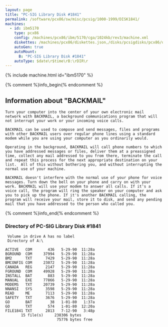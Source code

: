 ```yaml
---
layout: page
title: "PC-SIG Library Disk #1841"
permalink: /software/pcx86/sw/misc/pcsig/1000-1999/DISK1841/
machines:
  - id: ibm5170
    type: pcx86
    config: /machines/pcx86/ibm/5170/cga/1024kb/rev3/machine.xml
    diskettes: /machines/pcx86/diskettes.json,/disks/pcsigdisks/pcx86/diskettes.json
    autoGen: true
    autoMount:
      B: "PC-SIG Library Disk #1841"
    autoType: $date\r$time\rB:\rDIR\r
---
```


{% include machine.html id="ibm5170" %}

{% comment %}info_begin{% endcomment %}

## Information about "BACKMAIL"

    Turn your computer into the center of your own electronic mail
    network with BACKMAIL, a background communications program that will
    not interrupt your work or your incoming voice calls.
    
    BACKMAIL can be used to compose and send messages, files and programs
    with other BACKMAIL users over regular phone lines using a standard
    modem while you are using your computer as you ordinarily would.
    
    Operating in the background, BACKMAIL will call phone numbers to which
    you have addressed messages or files, deliver them at a preassigned
    time, collect any mail addressed to you from there, terminate the call
    and repeat this process for the next appropriate destination on your
    list.  All of this without bothering you, and without interrupting the
    normal use of your machine.
    
    BACKMAIL doesn't interfere with the normal use of your phone for voice
    messages. Turn down the bell on your phone and carry on with your
    work. BACKMAIL will use your modem to answer all calls. If it's a
    voice call, the program will ring the speaker on your computer and ask
    you to pick up the phone. If it's another BACKMAIL calling, the
    program will receive your mail, store it to disk, and send any pending
    mail that you have addressed to the person who called you.
{% comment %}info_end{% endcomment %}


### Directory of PC-SIG Library Disk #1841

     Volume in drive A has no label
     Directory of A:\

    ACTIVE   COM       436   5-29-90  11:28a
    BGROUND  COM     37994   5-29-90  11:28a
    BM2      TXT      7429   5-29-90  11:28a
    BMCONFIG COM     23072   5-29-90  11:28a
    CANADA   REG      2147   5-29-90  11:28a
    FGROUND  COM     49928   5-29-90  11:28a
    INSTALL  BAT       883   5-29-90  11:28a
    MANUAL   EXE     77866   5-29-90  11:28a
    MODEMS   TXT     20739   5-29-90  11:28a
    NNANSI   SYS      3598   5-29-90  11:28a
    READ     ME       7113   5-29-90  11:28a
    SAFETY   TXT      3676   5-29-90  11:28a
    GO       BAT        38   1-01-80   1:37a
    GO       TXT       574   1-01-80  12:20a
    FILE1841 TXT      2813   7-12-90   3:48p
           15 file(s)     238306 bytes
                           75776 bytes free
